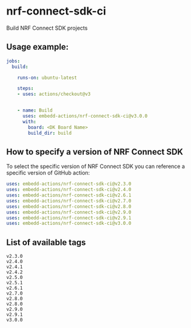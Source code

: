 # nrf-connect-sdk-ci
Build NRF Connect SDK projects

## Usage example:

```yml
jobs:
  build:

    runs-on: ubuntu-latest

    steps:
    - uses: actions/checkout@v3


    - name: Build
      uses: embedd-actions/nrf-connect-sdk-ci@v3.0.0
      with:
        board: <DK Board Name>
        build_dir: build

```

## How to specify a version of NRF Connect SDK

To select the specific version of  NRF Connect SDK you
can reference a specific version of GitHub action:
```yml
uses: embedd-actions/nrf-connect-sdk-ci@v2.3.0
uses: embedd-actions/nrf-connect-sdk-ci@v2.4.0
uses: embedd-actions/nrf-connect-sdk-ci@v2.6.1
uses: embedd-actions/nrf-connect-sdk-ci@v2.7.0
uses: embedd-actions/nrf-connect-sdk-ci@v2.8.0
uses: embedd-actions/nrf-connect-sdk-ci@v2.9.0
uses: embedd-actions/nrf-connect-sdk-ci@v2.9.1
uses: embedd-actions/nrf-connect-sdk-ci@v3.0.0
```

## List of available tags

```
v2.3.0
v2.4.0
v2.4.1
v2.4.2
v2.5.0
v2.5.1
v2.6.1
v2.7.0
v2.8.0
v2.8.0
v2.9.0
v2.9.1
v3.0.0
```
